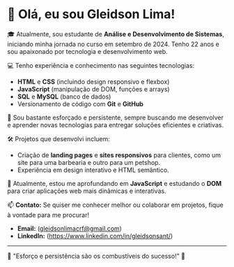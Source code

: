 # 👋 Olá, eu sou Gleidson Lima!

🎓 Atualmente, sou estudante de **Análise e Desenvolvimento de Sistemas**, iniciando minha jornada no curso em setembro de 2024. Tenho 22 anos e sou apaixonado por tecnologia e desenvolvimento web.

💻 Tenho experiência e conhecimento nas seguintes tecnologias:
- **HTML** e **CSS** (incluindo design responsivo e flexbox)
- **JavaScript** (manipulação de DOM, funções e arrays)
- **SQL** e **MySQL** (banco de dados)
- Versionamento de código com **Git** e **GitHub**

🚀 Sou bastante esforçado e persistente, sempre buscando me desenvolver e aprender novas tecnologias para entregar soluções eficientes e criativas.

🛠️ Projetos que desenvolvi incluem:
- Criação de **landing pages** e **sites responsivos** para clientes, como um site para uma barbearia e outro para um petshop.
- Experiência em design interativo e HTML semântico.

🌱 Atualmente, estou me aprofundando em **JavaScript** e estudando o **DOM** para criar aplicações web mais dinâmicas e interativas.

📫 **Contato:** Se quiser me conhecer melhor ou colaborar em projetos, fique à vontade para me procurar!
- **Email:** (gleidsonlimacrf@gmail.com)
- **LinkedIn:** (https://www.linkedin.com/in/gleidsonsant/)

---

🌟 "Esforço e persistência são os combustíveis do sucesso!" 🌟
